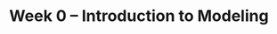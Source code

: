 ---
title: "Week 0 – Introduction to Modeling<br>"
weekNumber: 0
days:
  - date: "2024-09-27"
    events:
      - name: LEC 1
        type: lecture
        title: Introduction to Modeling
        blank: resources/lectures/lec01/lec01-blank.pdf
        filled: resources/lectures/lec01/lec01-filled.pdf
        podcast: https://podcast.ucsd.edu/watch/fa24/dsc40a_a00/1
        reading:
      - name: SUR
        type: survey
        title: <b>Welcome Survey</b>
        url: https://forms.gle/5YmaUuC8BELz7NW48
---